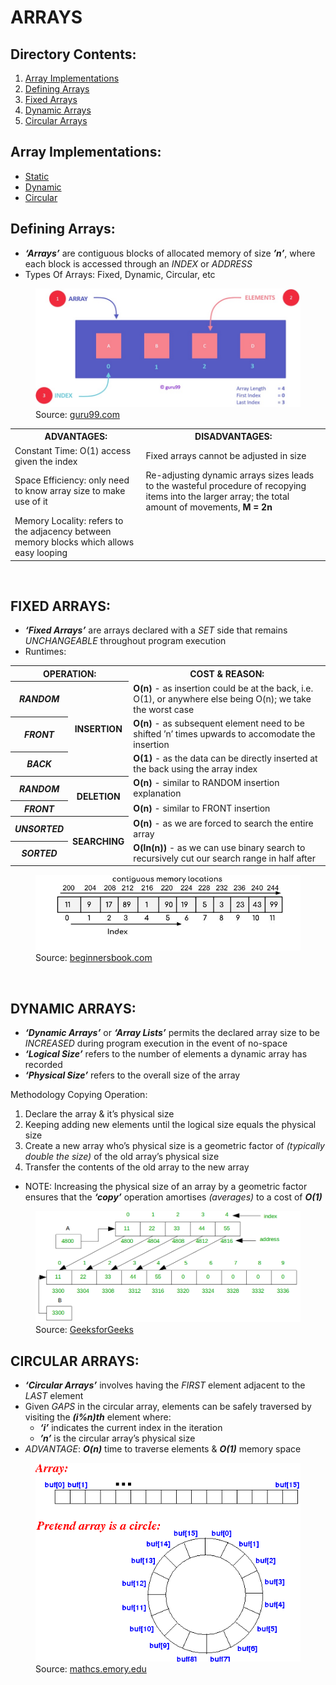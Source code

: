 # ARRAYS

## Directory Contents:
1) [Array Implementations](#array-implementations)
2) [Defining Arrays](#defining-arrays)
3) [Fixed Arrays](#fixed-arrays)
4) [Dynamic Arrays](#dynamic-arrays)
5) [Circular Arrays](#circular-arrays)

## Array Implementations:
- [Static](https://github.com/Zero-Luminance/ads-c/blob/main/data-structures/arrays/fixed-array.c)
- [Dynamic](https://github.com/Zero-Luminance/ads-c/blob/main/data-structures/arrays/dynamic-array.c)
- [Circular](https://github.com/Zero-Luminance/ads-c/tree/main/data-structures/arrays/circular-array-files)

## Defining Arrays:
- ***‘Arrays’*** are contiguous blocks of allocated memory of size ***’n’***, where each block is accessed through an _INDEX_ or _ADDRESS_
- Types Of Arrays: Fixed, Dynamic, Circular, etc
<figure>
    <img src="../../assets/markdown-images/array-concept-diagram.jpeg" alt="Contiguous array diagram">
    <figcaption>Source: <a href="https://www.guru99.com/array-data-structure.html">guru99.com</a></figcaption>
</figure>
<table>
    <tr>
        <th scope="col">ADVANTAGES:</th>
        <th scope="col">DISADVANTAGES:</th>
    </tr>
    <tr>
        <td>Constant Time: O(1) access given the index</td>
        <td>Fixed arrays cannot be adjusted in size</td>
    </tr>
    <tr>
        <td>Space Efficiency: only need to know array size to make use of it</td>
        <td>Re-adjusting dynamic arrays sizes leads to the wasteful procedure of recopying items into the larger array; the total amount of movements, <b>M = 2n</b></td>
    </tr>
    <tr>
        <td>Memory Locality: refers to the adjacency between memory blocks which allows easy looping</td>
        <td>&nbsp</td>
    </tr>
</table>
<br>

## FIXED ARRAYS:
- ***‘Fixed Arrays’*** are arrays declared with a _SET_ side that remains _UNCHANGEABLE_ throughout program execution
- Runtimes:
<table>
    <tr>
        <th scope="col" colspan="2">OPERATION:</th>
        <th scope="col">COST & REASON:</th>
    </tr>
    <tr>
        <th scope="row"><i>RANDOM</i></th>
        <th scope="row" rowspan="3">INSERTION</th>
        <td><b>O(n)</b> - as insertion could be at the back, i.e. O(1), or anywhere else being O(n); we take the worst case</td>
    </tr>
    <tr>
        <th scope="row"><i>FRONT</i></th>
        <td><b>O(n)</b> - as subsequent element need to be shifted ’n’ times upwards to accomodate the insertion</td>
    </tr>
    <tr>
        <th scope="row"><i>BACK</i></th>
        <td><b>O(1)</b> - as the data can be directly inserted at the back using the array index</td>
    </tr>
    <tr>
        <th scope="row"><i>RANDOM</i></th>
        <th scope="row" rowspan="2">DELETION</th>
        <td><b>O(n)</b> - similar to RANDOM insertion explanation</td>
    </tr>
    <tr>
        <th scope="row"><i>FRONT</i></th>
        <td><b>O(n)</b> - similar to FRONT insertion</td>
    </tr>
    <tr>
        <th scope="row"><i>UNSORTED</i></th>
        <th scope="row" rowspan="2">SEARCHING</th>
        <td><b>O(n)</b> - as we are forced to search the entire array</td>
    </tr>
    <tr>
        <th scope="row"><i>SORTED</i></th>
        <td><b>O(ln(n))</b> - as we can use binary search to recursively cut our search range in half after</td>
    </tr>
</table>
<figure>
    <img src="../../assets/markdown-images/fixed-array-diagram.jpg" alt="Fixed array diagram">
    <figcaption>Source: <a href="https://beginnersbook.com/2018/10/data-structure-array/">beginnersbook.com</a></figcaption>
</figure>
<br>

## DYNAMIC ARRAYS:
- ***‘Dynamic Arrays’*** or ***‘Array Lists’*** permits the declared array size to be _INCREASED_ during program execution in the event of no-space
- ***‘Logical Size’*** refers to the number of elements a dynamic array has recorded
- ***‘Physical Size’*** refers to the overall size of the array

Methodology Copying Operation:
1) Declare the array & it’s physical size
2) Keeping adding new elements until the logical size equals the physical size
3) Create a new array who’s physical size is a geometric factor of _(typically double the size)_ of the old array’s physical size
4) Transfer the contents of the old array to the new array
- NOTE: Increasing the physical size of an array by a geometric factor ensures that the ***‘copy’*** operation amortises _(averages)_ to a cost of ***O(1)***
<figure>
    <img src="../../assets/markdown-images/dynamic-array-diagram.png" alt="A dynamic array increasing it's size">
    <figcaption>Source: <a href="https://www.geeksforgeeks.org/how-do-dynamic-arrays-work/">GeeksforGeeks</a></figcaption>
</figure>

## CIRCULAR ARRAYS:
- ***‘Circular Arrays’*** involves having the _FIRST_ element adjacent to the _LAST_ element
- Given _GAPS_ in the circular array, elements can be safely traversed by visiting the ***(i%n)th*** element where:
    - ***‘i’*** indicates the current index in the iteration
    - ***’n’*** is the circular array’s physical size
- _ADVANTAGE_: ***O(n)*** time to traverse elements & ***O(1)*** memory space
<figure>
    <img src="../../assets/markdown-images/circular-array-diagram.png" alt="A circular array diagram">
    <figcaption>Source: <a href="http://www.mathcs.emory.edu/~cheung/Courses/171/Syllabus/8-List/array-queue2.html">mathcs.emory.edu</a></figcaption>
</figure>